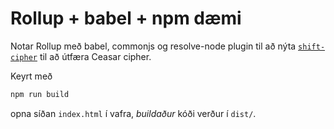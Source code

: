 # Rollup + babel + npm dæmi

Notar Rollup með babel, commonjs og resolve-node plugin til að nýta [`shift-cipher`](https://github.com/Bwca/shift-cipher) til að útfæra Ceasar cipher.

Keyrt með

```bash
npm run build
```

opna síðan `index.html` í vafra, _buildaður_ kóði verður í `dist/`.

